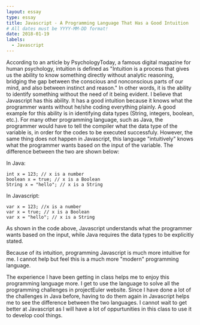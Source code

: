 ```yaml
---
layout: essay
type: essay
title: Javascript - A Programming Language That Has a Good Intuition
# All dates must be YYYY-MM-DD format!
date: 2018-01-19
labels:
  - Javascript
---
```

According to an article by PsychologyToday, a famous digital magazine for human psychology, intuition is defined as "Intuition is a process that gives us the ability to know something directly without analytic reasoning, bridging the gap between the conscious and nonconscious parts of our mind, and also between instinct and reason." In other words, it is the ability to identify something without the need of it being evident. I believe that Javascript has this ability. It has a good intuition because it knows what the programmer wants without he/she coding everything plainly. A good example for this ability is in identifying data types (String, integers, boolean, etc.). For many other programming language, such as Java, the programmer would have to tell the compiler what the data type of the variable is, in order for the codes to be executed successfuly. However, the same thing does not happen in Javascript, this language "intuitively" knows what the programmer wants based on the input of the variable. The difference between the two are shown below:

In Java:

```
int x = 123; // x is a number
boolean x = true; // x is a Boolean
String x = "hello"; // x is a String
```
In Javascript:
```
var x = 123; //x is a number
var x = true; // x is a Boolean
var x = "hello"; // x is a String
```

As shown in the code above, Javascript understands what the programmer wants based on the input, while Java requires the data types to be explicitly stated.

Because of its intuition, programming Javascript is much more intuitive for me. I cannot help but feel this is a much more "modern" programming language.

The experience I have been getting in class helps me to enjoy this programming language more. I get to use the language to solve all the programming challenges in projectEuler website. Since I have done a lot of the challenges in Java before, having to do them again in Javascript helps me to see the difference between the two languages. I cannot wait to get better at Javascript as I will have a lot of oppurtunities in this class to use it to develop cool things.
